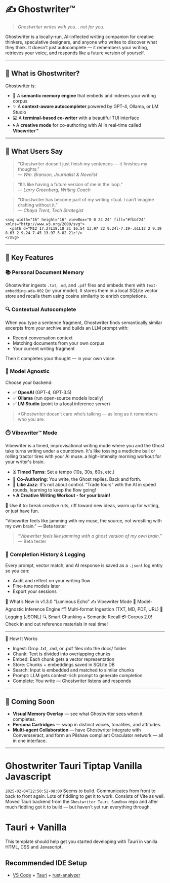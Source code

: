 # ✍️ Ghostwriter™

> _Ghostwriter writes with you… not for you._

Ghostwriter is a locally-run, AI-inflected writing companion for creative thinkers, speculative designers, and anyone who writes to discover what they think. It doesn’t just autocomplete — it remembers your writing, retrieves your voice, and responds like a future version of yourself.

---

## 🔮 What is Ghostwriter?

Ghostwriter is:

- 🧠 A **semantic memory engine** that embeds and indexes your writing corpus
- ✨ A **context-aware autocompleter** powered by GPT-4, Ollama, or LM Studio
- 💻 A **terminal-based co-writer** with a beautiful TUI interface
- 🌀 A **creative mode** for co-authoring with AI in real-time called **Vibewriter™**

---

## 🌟 What Users Say

> “Ghostwriter doesn’t just finish my sentences — it finishes my thoughts.”  
> — *Wm. Branson, Journalist & Novelist*

> “It’s like having a future version of me in the loop.”  
> — *Larry Greenberg, Writing Coach*

> “Ghostwriter has become part of my writing ritual. I can’t imagine drafting without it.”  
> — *Chaya Trent, Tech Strategist*

    <svg width="16" height="16" viewBox="0 0 24 24" fill="#fbbf24" xmlns="http://www.w3.org/2000/svg">
      <path d="M12 17.27L18.18 21 16.54 13.97 22 9.24l-7.19-.61L12 2 9.19 8.63 2 9.24 7.45 13.97 5.82 21z"/>
    </svg>

---

## 🌟 Key Features

### 📚 Personal Document Memory
Ghostwriter ingests `.txt`, `.md`, and `.pdf` files and embeds them with `text-embedding-ada-002` (or your model). It stores them in a local SQLite vector store and recalls them using cosine similarity to enrich completions.

### 🔍 Contextual Autocomplete
When you type a sentence fragment, Ghostwriter finds semantically similar excerpts from your archive and builds an LLM prompt with:
- Recent conversation context
- Matching documents from your own corpus
- Your current writing fragment

Then it completes your thought — in your own voice.

### 🧠 Model Agnostic
Choose your backend:
- ✅ **OpenAI** (GPT-4, GPT-3.5)
- ✅ **Ollama** (run open-source models locally)
- ✅ **LM Studio** (point to a local inference server)

> *Ghostwriter doesn’t care who’s talking — as long as it remembers who you are.



### ⏱️ Vibewriter™ Mode
Vibewriter is a timed, improvisational writing mode where you and the Ghost take turns writing under a countdown. It's like tossing a medicine ball or rolling tractor tires with your AI muse..a high-intensity morning workout for your writer's brain.

- ⏳ **Timed Turns**: Set a tempo (10s, 30s, 60s, etc.)
- 👻 **Co-Authoring**: You write, the Ghost replies. Back and forth.
- 🎷 **Like Jazz**: It's not about control. “Trade fours” with the AI in speed rounds, learning to keep the flow going!
- 🌀 **A Creative Writing Workout - for your brain!**

🎯 Use it to: break creative ruts, riff toward new ideas, warm up for writing, or just have fun.

“Vibewriter feels like jamming with my muse, the source, not wrestling with my own brain.” — Beta tester


> _“Vibewriter feels like jamming with a ghost version of my own brain.”_ — Beta tester

### 🧾 Completion History & Logging
Every prompt, vector match, and AI response is saved as a `.jsonl` log entry so you can:
- Audit and reflect on your writing flow
- Fine-tune models later
- Export your sessions

🚀 What’s New in v1.3.0 “Luminous Echo”
    ✍️ Vibewriter Mode
    🧠 Model-Agnostic Inference Engine
    🗂️ Multi-format Ingestion (TXT, MD, PDF, URL)
    📜 Logging (JSONL)
    🔍 Smart Chunking + Semantic Recall
    💳 Corpus 2.0! Check in and out reference materials in real time!

---

🤖 How It Works
- Ingest: Drop .txt, .md, or .pdf files into the docs/ folder
- Chunk: Text is divided into overlapping chunks
- Embed: Each chunk gets a vector representation
- Store: Chunks + embeddings saved in SQLite DB
- Search: Input is embedded and matched to similar chunks
- Prompt: LLM gets context-rich prompt to generate completion
- Complete: You write — Ghostwriter listens and responds

---

## 🧭 Coming Soon

- **Visual Memory Overlay** — see what Ghostwriter sees when it completes.
- **Persona Cartridges** — swap in distinct voices, tonalities, and attitudes.
- **Multi-agent Collaboration** — have Ghostwriter integrate with Conversseract, and form an Pilshaw compliant Oraculator network — all in one interface.

---
# Ghostwriter Tauri Tiptap Vanilla Javascript

`2025-02-04T22:50:52-08:00`
Seems to build. Communicates from front to back to front again.
Lots of fiddling to get it to work.
Consists of Vite as well.
Moved Tauri backend from the `Ghostwriter Tauri Sandbox` repo and after much fiddling got it to build — but haven't yet run everything through.



# Tauri + Vanilla

This template should help get you started developing with Tauri in vanilla HTML, CSS and Javascript.

## Recommended IDE Setup

- [VS Code](https://code.visualstudio.com/) + [Tauri](https://marketplace.visualstudio.com/items?itemName=tauri-apps.tauri-vscode) + [rust-analyzer](https://marketplace.visualstudio.com/items?itemName=rust-lang.rust-analyzer)
